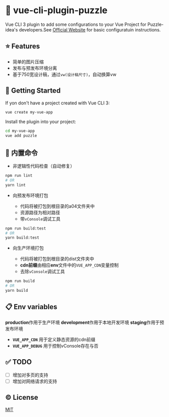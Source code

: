 # :wrench: vue-cli-plugin-puzzle

Vue CLI 3 plugin to add some configurations to your Vue Project for Puzzle-idea's developers.See [Official Website](https://cli.vuejs.org/config/) for basic configuratuin instructions.

## :star: Features

- 简单的图片压缩
- 发布与预发布环境分离
- 基于750宽设计稿，通过`vw(设计稿尺寸)`，自动换算vw

## :rocket: Getting Started

If yon don't have a project created with Vue CLI 3:

```sh
vue create my-vue-app
```

Install the plugin into your project:

```sh
cd my-vue-app
vue add puzzle
```

## :hammer: 内置命令

- 非逻辑性代码检查（自动修复）
  
```sh
npm run lint
# OR
yarn lint
```

- 向预发布环境打包
  
  - 代码将被打包到根目录的a04文件夹中
  - 资源路径为相对路径
  - 带`vConsole`调试工具

```sh
npm run build:test
# OR
yarn build:test
```

- 向生产环境打包

  - 代码将被打包到根目录的dist文件夹中
  - **cdn前缀**由相应**env**文件中的`VUE_APP_CDN`变量控制
  - 去除`vConsole`调试工具

```sh
npm run build
# OR
yarn build
```

## :clipboard: Env variables

**production**作用于生产环境
**development**作用于本地开发环境
**staging**作用于预发布环境

- **`VUE_APP_CDN`**
  用于定义静态资源的cdn前缀
- **`VUE_APP_DEBUG`**
  用于控制vConsole存在与否

## :white_check_mark: TODO

- [ ] 增加对多页的支持
- [ ] 增加对网络请求的支持

## :copyright: License

[MIT](http://opensource.org/licenses/MIT)
